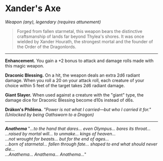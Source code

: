 # Xander's Axe
_Weapon (any), legendary (requires attunement)_

> Forged from fallen starmetal, this weapon bears the distinctive craftsmanship of lands far beyond Thylea's shores. It was once wielded by Xander Hourath, the strongest mortal and the founder of the Order of the Dragonlords.

---
**Enhancement.** You gain a +2 bonus to attack and damage rolls made with this magic weapon.

**Draconic Blessing.** On a hit, the weapon deals an extra 2d6 radiant damage. When you roll a 20 on your attack roll, each creature of your choice within 5 feet of the target takes 2d6 radiant damage.

**Giant Slayer.** When used against a creature with the "giant" type, the damage dice for Draconic Blessing become d10s instead of d6s.

**Drákon's Phílēma.** _"Power is not what I carried—but who I carried it for."_  
*(Unlocked by being Oathsworn to a Dragon)*

---
***Anathema***
"*...to the hand that dares... even Olympus... bares its throat...*  
*...raised by mortal will... to unmake... kings of heaven...*  
*...not wrought for beasts... but for the end of ages...*  
*...born of starmetal... fallen through fate... shaped to end what should never die...*  
*...Anathema... Anathema... Anathema...*"